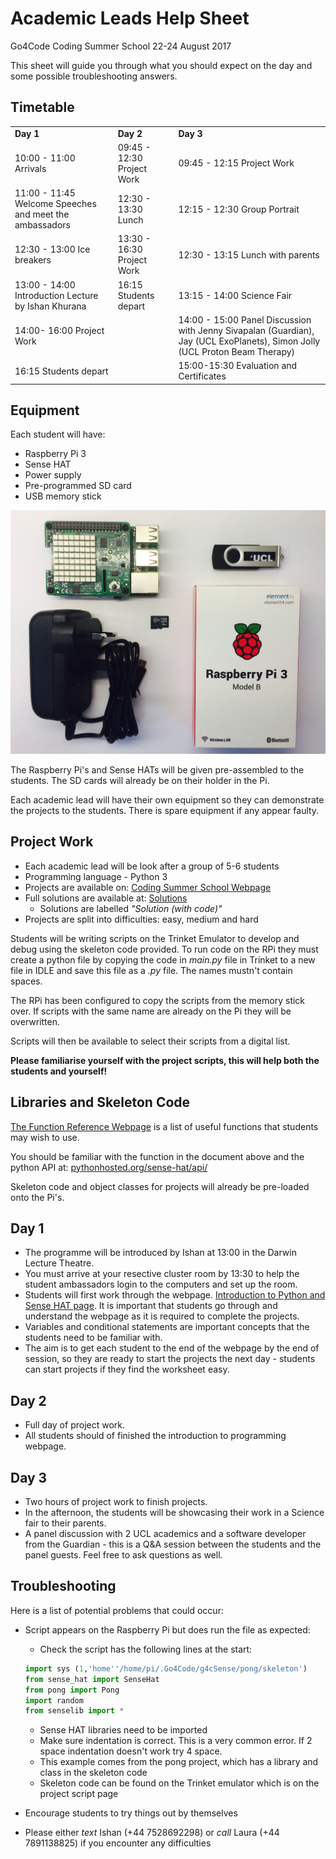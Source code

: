 # Academic Leads Help Sheet
Go4Code Coding Summer School 22-24 August 2017

This sheet will guide you through what you should expect on the day and some possible troubleshooting answers.

## Timetable

<table>

<tr>
  <td> <b>Day 1</b> </td>
  <td> <b>Day 2</b> </td>
  <td> <b>Day 3</b> </td>
</tr>

<tr>
  <td>10:00 - 11:00 Arrivals</td>
  <td>09:45 - 12:30 Project Work</td>
  <td>09:45 - 12:15 Project Work</td>
</tr>

<tr>
  <td>11:00 - 11:45 Welcome Speeches and meet the ambassadors</td>
  <td>12:30 - 13:30 Lunch</td>
  <td>12:15 - 12:30 Group Portrait</td>
</tr>

<tr>
  <td>12:30 - 13:00 Ice breakers</td>
  <td>13:30 - 16:30 Project Work </td>
  <td>12:30 - 13:15 Lunch with parents</td>
</tr>

<tr>
  <td>13:00 - 14:00 Introduction Lecture by Ishan Khurana</td>
  <td>16:15 Students depart</td>
  <td>13:15 - 14:00 Science Fair</td>
</tr>

<tr>
  <td>14:00- 16:00 Project Work</td>
  <td></td>
  <td>14:00 - 15:00 Panel Discussion with Jenny Sivapalan (Guardian), Jay  (UCL ExoPlanets), Simon Jolly (UCL Proton Beam Therapy)</td>
</tr>

<tr>
  <td>16:15 Students depart</td>
  <td></td>
  <td>15:00-15:30 Evaluation and Certificates</td>
</tr>

</table>

## Equipment
Each student will have:
* Raspberry Pi 3
* Sense HAT
* Power supply
* Pre-programmed SD card
* USB memory stick

![Equipment](./media/equipment.jpg)

The Raspberry Pi's and Sense HATs will be given pre-assembled to the students. The SD cards will already be on their holder in the Pi.

Each academic lead will have their own equipment so they can demonstrate the projects to the students. There is spare equipment if any appear faulty.

## Project Work
* Each academic lead will be look after a group of 5-6 students
* Programming language - Python 3
* Projects are available on: [Coding Summer School Webpage](https://codingsummerschool.github.io/codingsummerschool)
* Full solutions are available at: [Solutions](https://codingsummerschool.github.io/codingsummerschool/teachers/trinket_links.html)
  * Solutions are labelled *"Solution (with code)"*
* Projects are split into difficulties: easy, medium and hard

Students will be writing scripts on the Trinket Emulator to develop and debug using the skeleton code provided. To run code on the RPi they must create a python file by copying the code in *main.py* file in Trinket to a new file in IDLE and save this file as a *.py* file. The names mustn't contain spaces.

The RPi has been configured to copy the scripts from the memory stick over. If scripts with the same name are already on the Pi they will be overwritten.

Scripts will then be available to select their scripts from a digital list.

**Please familiarise yourself with the project scripts, this will help both the students and yourself!**

## Libraries and Skeleton Code


[The Function Reference Webpage](https://codingsummerschool.github.io/codingsummerschool/docs/function_reference.html) is a list of useful functions that students may wish to use.

You should be familiar with the function in the document above and the python API at: [pythonhosted.org/sense-hat/api/](https://pythonhosted.org/sense-hat/api/)

Skeleton code and object classes for projects will already be pre-loaded onto the Pi's.

## Day 1
* The programme will be introduced by Ishan at 13:00 in the Darwin Lecture Theatre.
* You must arrive at your resective cluster room by 13:30 to help the student ambassadors login to the computers and set up the room.
* Students will first work through the webpage. [Introduction to Python and Sense HAT page](https://codingsummerschool.github.io/codingsummerschool/docs/sense_hat_intro.html). It is important that students go through and understand the webpage as it is required to complete the projects.
* Variables and conditional statements are important concepts that the students need to be familiar with.
* The aim is to get each student to the end of the webpage by the end of session, so they are ready to start the projects the next day - students can start projects if they find the worksheet easy.

## Day 2
* Full day of project work.
* All students should of finished the introduction to programming webpage.

## Day 3
* Two hours of project work to finish projects.
* In the afternoon, the students will be showcasing their work in a Science fair to their parents.
* A panel discussion with 2 UCL academics and a software developer from the Guardian - this is a Q&A session between the students and the panel guests. Feel free to ask questions as well.


## Troubleshooting
Here is a list of potential problems that could occur:

* Script appears on the Raspberry Pi but does run the file as expected:
  - Check the script has the following lines at the start:

  ```python
  import sys (1,'home''/home/pi/.Go4Code/g4cSense/pong/skeleton')
  from sense_hat import SenseHat
  from pong import Pong
  import random
  from senselib import *
  ```
  - Sense HAT libraries need to be imported
  - Make sure indentation is correct. This is a very common error. If 2 space indentation doesn't work try 4 space.
  - This example comes from the pong project, which has a library and class in the skeleton code
  - Skeleton code can be found on the Trinket emulator which is on the project script page
* Encourage students to try things out by themselves


* Please either *text* Ishan (+44 7528692298) or *call* Laura (+44 7891138825) if you encounter any difficulties
